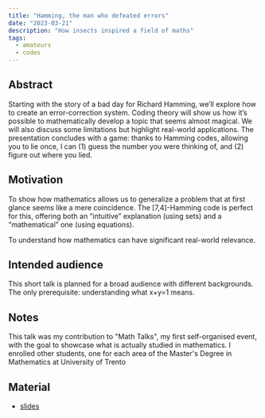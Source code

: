 ```yaml
---
title: "Hamming, the man who defeated errors"
date: "2023-03-21"
description: "How insects inspired a field of maths"
tags:
  - amateurs
  - codes
---
```


## Abstract

Starting with the story of a bad day for Richard Hamming, we’ll explore how to create an error-correction system. Coding theory will show us how it’s possible to mathematically develop a topic that seems almost magical. We will also discuss some limitations but highlight real-world applications. The presentation concludes with a game: thanks to Hamming codes, allowing you to lie once, I can (1) guess the number you were thinking of, and (2) figure out where you lied.

## Motivation

To show how mathematics allows us to generalize a problem that at first glance seems like a mere coincidence. The [7,4]-Hamming code is perfect for this, offering both an “intuitive” explanation (using sets) and a “mathematical” one (using equations). 

To understand how mathematics can have significant real-world relevance.

## Intended audience

This short talk is planned for a broad audience with different backgrounds. The only prerequisite: understanding what x+y=1 means. 

## Notes

This talk was my contribution to "Math Talks", my first self-organised event, with the goal to showcase what is actually studied in mathematics. I enrolled other students, one for each area of the Master's Degree in Mathematics at University of Trento

## Material

- [slides](https://drive.google.com/file/d/1Ur0QgM2-8J3lXPQlBaERZ476kO-gg-jC)
